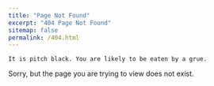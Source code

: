 ```yaml
---
title: "Page Not Found"
excerpt: "404 Page Not Found"
sitemap: false
permalink: /404.html
---
```


```
It is pitch black. You are likely to be eaten by a grue.
```

Sorry, but the page you are trying to view does not exist.
